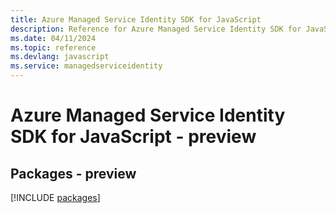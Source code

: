 ```yaml
---
title: Azure Managed Service Identity SDK for JavaScript
description: Reference for Azure Managed Service Identity SDK for JavaScript
ms.date: 04/11/2024
ms.topic: reference
ms.devlang: javascript
ms.service: managedserviceidentity
---
```

# Azure Managed Service Identity SDK for JavaScript - preview
## Packages - preview
[!INCLUDE [packages](managed-service-identity-index.md)]